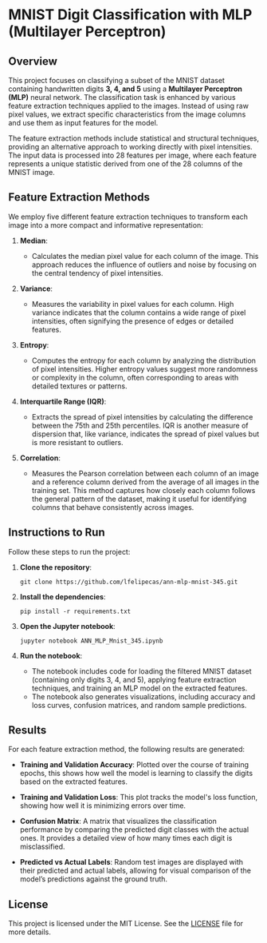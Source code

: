 # MNIST Digit Classification with MLP (Multilayer Perceptron)

## Overview
This project focuses on classifying a subset of the MNIST dataset containing handwritten digits **3, 4, and 5** using a **Multilayer Perceptron (MLP)** neural network. The classification task is enhanced by various feature extraction techniques applied to the images. Instead of using raw pixel values, we extract specific characteristics from the image columns and use them as input features for the model.

The feature extraction methods include statistical and structural techniques, providing an alternative approach to working directly with pixel intensities. The input data is processed into 28 features per image, where each feature represents a unique statistic derived from one of the 28 columns of the MNIST image.

## Feature Extraction Methods
We employ five different feature extraction techniques to transform each image into a more compact and informative representation:

1. **Median**: 
   - Calculates the median pixel value for each column of the image. This approach reduces the influence of outliers and noise by focusing on the central tendency of pixel intensities.
   
2. **Variance**:
   - Measures the variability in pixel values for each column. High variance indicates that the column contains a wide range of pixel intensities, often signifying the presence of edges or detailed features.
   
3. **Entropy**:
   - Computes the entropy for each column by analyzing the distribution of pixel intensities. Higher entropy values suggest more randomness or complexity in the column, often corresponding to areas with detailed textures or patterns.
   
4. **Interquartile Range (IQR)**:
   - Extracts the spread of pixel intensities by calculating the difference between the 75th and 25th percentiles. IQR is another measure of dispersion that, like variance, indicates the spread of pixel values but is more resistant to outliers.
   
5. **Correlation**:
   - Measures the Pearson correlation between each column of an image and a reference column derived from the average of all images in the training set. This method captures how closely each column follows the general pattern of the dataset, making it useful for identifying columns that behave consistently across images.

## Instructions to Run
Follow these steps to run the project:

1. **Clone the repository**:
    ```
    git clone https://github.com/lfelipecas/ann-mlp-mnist-345.git
    ```

2. **Install the dependencies**:
    ```
    pip install -r requirements.txt
    ```

3. **Open the Jupyter notebook**:
    ```
    jupyter notebook ANN_MLP_Mnist_345.ipynb
    ```

4. **Run the notebook**:
    - The notebook includes code for loading the filtered MNIST dataset (containing only digits 3, 4, and 5), applying feature extraction techniques, and training an MLP model on the extracted features.
    - The notebook also generates visualizations, including accuracy and loss curves, confusion matrices, and random sample predictions.

## Results
For each feature extraction method, the following results are generated:

- **Training and Validation Accuracy**: Plotted over the course of training epochs, this shows how well the model is learning to classify the digits based on the extracted features.
  
- **Training and Validation Loss**: This plot tracks the model's loss function, showing how well it is minimizing errors over time.

- **Confusion Matrix**: A matrix that visualizes the classification performance by comparing the predicted digit classes with the actual ones. It provides a detailed view of how many times each digit is misclassified.

- **Predicted vs Actual Labels**: Random test images are displayed with their predicted and actual labels, allowing for visual comparison of the model’s predictions against the ground truth.

## License
This project is licensed under the MIT License. See the [LICENSE](LICENSE) file for more details.